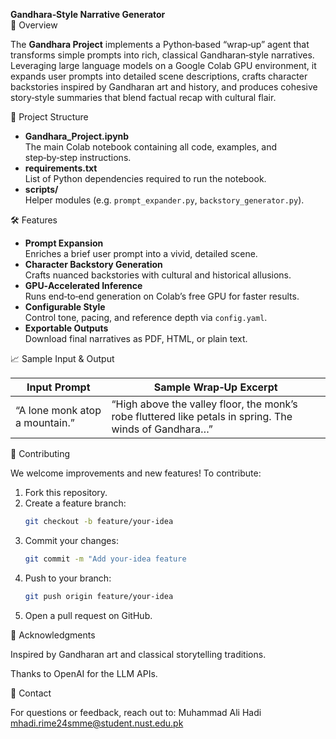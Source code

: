**Gandhara‐Style Narrative Generator**  
📖 Overview

The **Gandhara Project** implements a Python‑based “wrap‑up” agent that transforms simple prompts into rich, classical Gandharan‐style narratives. Leveraging large language models on a Google Colab GPU environment, it expands user prompts into detailed scene descriptions, crafts character backstories inspired by Gandharan art and history, and produces cohesive story‐style summaries that blend factual recap with cultural flair.

📂 Project Structure

- **Gandhara_Project.ipynb**  
  The main Colab notebook containing all code, examples, and step‑by‑step instructions.    
- **requirements.txt**  
  List of Python dependencies required to run the notebook.  
- **scripts/**  
  Helper modules (e.g. `prompt_expander.py`, `backstory_generator.py`).  


🛠 Features

- **Prompt Expansion**  
  Enriches a brief user prompt into a vivid, detailed scene.  
- **Character Backstory Generation**  
  Crafts nuanced backstories with cultural and historical allusions.  
- **GPU‐Accelerated Inference**  
  Runs end‑to‑end generation on Colab’s free GPU for faster results.  
- **Configurable Style**  
  Control tone, pacing, and reference depth via `config.yaml`.  
- **Exportable Outputs**  
  Download final narratives as PDF, HTML, or plain text.

📈 Sample Input & Output

| Input Prompt                   | Sample Wrap‑Up Excerpt                                                                                 |
|--------------------------------|--------------------------------------------------------------------------------------------------------|
| “A lone monk atop a mountain.” | “High above the valley floor, the monk’s robe fluttered like petals in spring. The winds of Gandhara…” |

🤝 Contributing

We welcome improvements and new features! To contribute:

1. Fork this repository.  
2. Create a feature branch:  
   ```bash
   git checkout -b feature/your‑idea
3. Commit your changes:
    ```bash
    git commit -m "Add your‑idea feature
4. Push to your branch:
    ```bash
    git push origin feature/your‑idea
5. Open a pull request on GitHub.

🙌 Acknowledgments

Inspired by Gandharan art and classical storytelling traditions.

Thanks to OpenAI for the LLM APIs.

📧 Contact

For questions or feedback, reach out to:
Muhammad Ali Hadi
mhadi.rime24smme@student.nust.edu.pk

